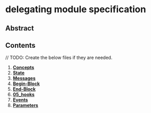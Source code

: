 # delegating module specification

## Abstract

<!-- TODO: Create a abstract definition of what this module does, what functionality does it enable and how it can be used. -->

## Contents

// TODO: Create the below files if they are needed.
1. **[Concepts](01_concepts.md)**
2. **[State](02_state.md)**
3. **[Messages](03_messages.md)**
4. **[Begin-Block](04_begin_block.md)**
5. **[End-Block](06_end_bloc.md)**
6. **[05_hooks](06_hooks.md)**
7. **[Events](07_events.md)**
8. **[Parameters](08_params.md)**
